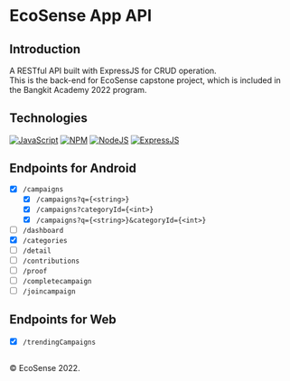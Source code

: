# EcoSense App API

## Introduction
A RESTful API built with ExpressJS for CRUD operation.\
This is the back-end for EcoSense capstone project, which is included in the Bangkit Academy 2022 program.

## Technologies
[![JavaScript](https://img.shields.io/badge/-JavaScript-black?style=for-the-badge&logo=javascript)](https://github.com/EcoSenseID?tab=repositories&language=javascript)
[![NPM](https://img.shields.io/badge/NPM-%23000000.svg?style=for-the-badge&logo=npm&logoColor=white)](https://github.com/EcoSenseID?tab=repositories)
[![NodeJS](https://img.shields.io/badge/node.js-black?style=for-the-badge&logo=node.js&logoColor=6DA55F)](https://github.com/EcoSenseID?tab=repositories)
[![ExpressJS](https://img.shields.io/badge/express.js-black?style=for-the-badge&logo=express&logoColor=purple)](https://github.com/EcoSenseID?tab=repositories)

## Endpoints for Android
- [x] `/campaigns`
  - [x] `/campaigns?q={<string>}`
  - [x] `/campaigns?categoryId={<int>}`
  - [x] `/campaigns?q={<string>}&categoryId={<int>}`
- [ ] `/dashboard`
- [x] `/categories`
- [ ] `/detail`
- [ ] `/contributions`
- [ ] `/proof`
- [ ] `/completecampaign`
- [ ] `/joincampaign`

## Endpoints for Web
- [x] `/trendingCampaigns`

## 
&#169; EcoSense 2022.